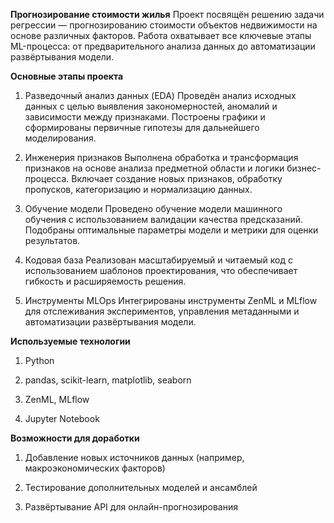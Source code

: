 **Прогнозирование стоимости жилья**
Проект посвящён решению задачи регрессии — прогнозированию стоимости объектов недвижимости на основе различных факторов. Работа охватывает все ключевые этапы ML-процесса: от предварительного анализа данных до автоматизации развёртывания модели.

**Основные этапы проекта**
1. Разведочный анализ данных (EDA)
Проведён анализ исходных данных с целью выявления закономерностей, аномалий и зависимости между признаками. Построены графики и сформированы первичные гипотезы для дальнейшего моделирования.

2. Инженерия признаков
Выполнена обработка и трансформация признаков на основе анализа предметной области и логики бизнес-процесса. Включает создание новых признаков, обработку пропусков, категоризацию и нормализацию данных.

3. Обучение модели
Проведено обучение модели машинного обучения с использованием валидации качества предсказаний. Подобраны оптимальные параметры модели и метрики для оценки результатов.

4. Кодовая база
Реализован масштабируемый и читаемый код с использованием шаблонов проектирования, что обеспечивает гибкость и расширяемость решения.

5. Инструменты MLOps
Интегрированы инструменты ZenML и MLflow для отслеживания экспериментов, управления метаданными и автоматизации развёртывания модели.

**Используемые технологии**
1. Python

2. pandas, scikit-learn, matplotlib, seaborn

3. ZenML, MLflow

4. Jupyter Notebook

**Возможности для доработки**

1. Добавление новых источников данных (например, макроэкономических факторов)

2. Тестирование дополнительных моделей и ансамблей

3. Развёртывание API для онлайн-прогнозирования
